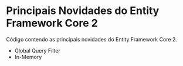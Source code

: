 # Principais Novidades do Entity Framework Core 2
Código contendo as principais novidades do Entity Framework Core 2.

- Global Query Filter
- In-Memory
